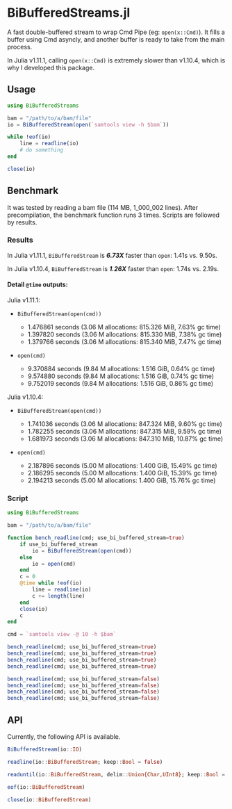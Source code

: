 # BiBufferedStreams.jl

A fast double-buffered stream to wrap Cmd Pipe (eg: `open(x::Cmd)`). It fills a buffer using Cmd asyncly, and another buffer is ready to take from the main process.

In Julia v1.11.1, calling `open(x::Cmd)` is extremely slower than v1.10.4, which is why I developed this package.

## Usage

```julia
using BiBufferedStreams

bam = "/path/to/a/bam/file"
io = BiBufferedStream(open(`samtools view -h $bam`))

while !eof(io)
    line = readline(io)
    # do something
end

close(io)
```

## Benchmark

It was tested by reading a bam file (114 MB, 1_000_002 lines). After precompilation, the benchmark function runs 3 times. Scripts are followed by results.

### Results

In Julia v1.11.1, `BiBufferedStream` is ***6.73X*** faster than `open`: 1.41s vs. 9.50s.

In Julia v1.10.4, `BiBufferedStream` is ***1.26X*** faster than `open`: 1.74s vs. 2.19s.

#### Detail `@time` outputs:

Julia v1.11.1:

- `BiBufferedStream(open(cmd))`
  - 1.476861 seconds (3.06 M allocations: 815.326 MiB, 7.63% gc time)
  - 1.397820 seconds (3.06 M allocations: 815.330 MiB, 7.38% gc time)
  - 1.379766 seconds (3.06 M allocations: 815.340 MiB, 7.47% gc time)

- `open(cmd)`
  - 9.370884 seconds (9.84 M allocations: 1.516 GiB, 0.64% gc time)
  - 9.574880 seconds (9.84 M allocations: 1.516 GiB, 0.74% gc time)
  - 9.752019 seconds (9.84 M allocations: 1.516 GiB, 0.86% gc time)


Julia v1.10.4:

- `BiBufferedStream(open(cmd))`
  - 1.741036 seconds (3.06 M allocations: 847.324 MiB, 9.60% gc time)
  - 1.782255 seconds (3.06 M allocations: 847.315 MiB, 9.59% gc time)
  - 1.681973 seconds (3.06 M allocations: 847.310 MiB, 10.87% gc time)

- `open(cmd)`
  - 2.187896 seconds (5.00 M allocations: 1.400 GiB, 15.49% gc time)
  - 2.186295 seconds (5.00 M allocations: 1.400 GiB, 15.39% gc time)
  - 2.194213 seconds (5.00 M allocations: 1.400 GiB, 15.76% gc time)

### Script

```julia
using BiBufferedStreams

bam = "/path/to/a/bam/file"

function bench_readline(cmd; use_bi_buffered_stream=true)
    if use_bi_buffered_stream
        io = BiBufferedStream(open(cmd))
    else
        io = open(cmd)
    end
    c = 0
    @time while !eof(io)
        line = readline(io)
        c += length(line)
    end
    close(io)
    c
end

cmd = `samtools view -@ 10 -h $bam`

bench_readline(cmd; use_bi_buffered_stream=true)
bench_readline(cmd; use_bi_buffered_stream=true)
bench_readline(cmd; use_bi_buffered_stream=true)
bench_readline(cmd; use_bi_buffered_stream=true)

bench_readline(cmd; use_bi_buffered_stream=false)
bench_readline(cmd; use_bi_buffered_stream=false)
bench_readline(cmd; use_bi_buffered_stream=false)
bench_readline(cmd; use_bi_buffered_stream=false)
```


## API

Currently, the following API is available.

```julia
BiBufferedStream(io::IO)

readline(io::BiBufferedStream; keep::Bool = false)

readuntil(io::BiBufferedStream, delim::Union{Char,UInt8}; keep::Bool = false)

eof(io::BiBufferedStream)

close(io::BiBufferedStream)
```
